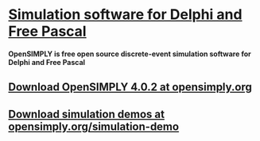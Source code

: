 # [Simulation software for Delphi and Free Pascal](https://github.com/opensimply/OpenSIMPLY/) 
#### OpenSIMPLY is free open source discrete-event simulation software for Delphi and Free Pascal
## [Download OpenSIMPLY 4.0.2 at  opensimply.org](https://opensimply.org/) 

## [Download simulation demos at  opensimply.org/simulation-demo](https://opensimply.org/simulation-demo.php) 
